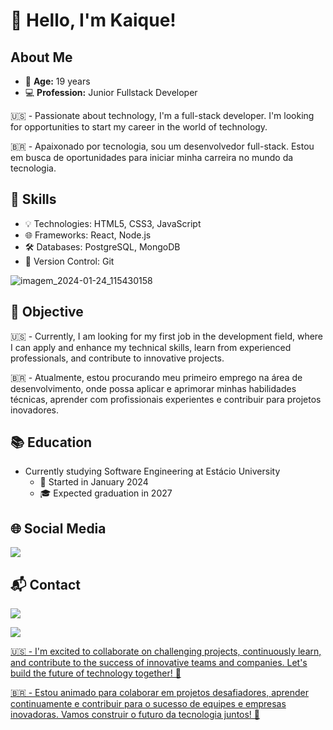 # 👋 Hello, I'm Kaique!

## About Me
- 🎂 **Age:** 19 years
- 💻 **Profession:** Junior Fullstack Developer
  
🇺🇸 - Passionate about technology, I'm a full-stack developer. I'm looking for opportunities to start my career in the world of technology.

🇧🇷 - Apaixonado por tecnologia, sou um desenvolvedor full-stack. Estou em busca de oportunidades para iniciar minha carreira no mundo da tecnologia.

## 🚀 Skills
- 💡 Technologies: HTML5, CSS3, JavaScript
- 🌐 Frameworks: React, Node.js
- 🛠️ Databases: PostgreSQL, MongoDB
- 🔄 Version Control: Git

![imagem_2024-01-24_115430158](https://github.com/kbruneto/kbruneto/assets/157076147/fc944226-ca1f-4664-b2f0-16c81540ba9b)

## 💼 Objective
🇺🇸 - Currently, I am looking for my first job in the development field, where I can apply and enhance my technical skills, learn from experienced professionals, and contribute to innovative projects.

🇧🇷 - Atualmente, estou procurando meu primeiro emprego na área de desenvolvimento, onde possa aplicar e aprimorar minhas habilidades técnicas, aprender com profissionais experientes e contribuir para projetos inovadores.

## 📚 Education
- Currently studying Software Engineering at Estácio University
  - 📅 Started in January 2024
  - 🎓 Expected graduation in 2027

## 🌐 Social Media
<a href="https://www.linkedin.com/in/kaique-roberto-bruneto-duarte-5b54ab23b/" target="_blank"><img src="https://img.shields.io/badge/LinkedIn-0077B5?style=for-the-badge&logo=linkedin&logoColor=white"><a/>

## 📬 Contact
<a href="mailto:hizztxt@gmail.com" target="_blank"><img src="https://img.shields.io/badge/Gmail-D14836?style=for-the-badge&logo=gmail&logoColor=white"><a/>

<a href="https://api.whatsapp.com/send/?phone=11953874693&text&type=phone_number&app_absent=0" target="_blank"><img src="https://img.shields.io/badge/WhatsApp-25D366?style=for-the-badge&logo=whatsapp&logoColor=white">

🇺🇸 - I'm excited to collaborate on challenging projects, continuously learn, and contribute to the success of innovative teams and companies. Let's build the future of technology together! 🚀

🇧🇷 - Estou animado para colaborar em projetos desafiadores, aprender continuamente e contribuir para o sucesso de equipes e empresas inovadoras. Vamos construir o futuro da tecnologia juntos! 🚀
